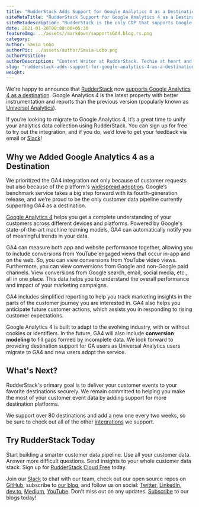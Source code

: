 ```yaml
---
title: "RudderStack Adds Support for Google Analytics 4 as a Destination"
siteMetaTitle: "RudderStack Support for Google Analytics 4 as a Destination"
siteMetadescription: "RudderStack is the only CDP that supports Google Analytics 4 as a destination. This blog shows how to access it via RudderStack"
date: 2021-01-20T00:00:00+05:30
featureImg: ../assets//markdown/supportsGA4.blog.rs.png
category: 
author: Savia Lobo
authorPic: ../assets/author/Savia-Lobo.png
authorPosition: 
authorDescription: "Content Writer at RudderStack. Techie at heart and loves to stay up to date with tech happenings across the globe. Loves singing and composing songs."
slug: "rudderstack-adds-support-for-google-analytics-4-as-a-destination"
weight: 
---
```


We're happy to announce that [RudderStack](http://www.rudderstack.com) now [supports Google Analytics 4 as a destination](https://rudderstack.com/integration/google-analytics-4/). Google Analytics 4 is the latest property with better instrumentation and reports than the previous version (popularly known as [Universal Analytics](https://support.google.com/analytics/answer/10220206)).  

If you’re looking to migrate to Google Analytics 4, it’s a great time to unify your analytics data collection using RudderStack. You can sign up for free to try out the integration, and if you do, we’d love to get your feedback via email or [Slack](https://resources.rudderstack.com/join-rudderstack-slack)! 


## Why we Added Google Analytics 4 as a Destination

We prioritized the GA4 integration not only because of customer requests but also because of the platform's [widespread adoption](https://w3techs.com/technologies/details/ta-googleanalytics). Google’s benchmark service takes a big step forward with its fourth-generation release, and we’re proud to be the only customer data pipeline currently supporting GA4 as a destination. 

[Google Analytics 4](https://blog.google/products/marketingplatform/analytics/new_google_analytics) helps you get a complete understanding of your customers across different devices and platforms. Powered by Google's state-of-the-art machine learning models, GA4 can automatically notify you of meaningful trends in your data. 

GA4 can measure both app and website performance together, allowing you to include conversions from YouTube engaged views that occur in-app and on the web. So, you can view conversions from YouTube video views. Furthermore, you can view conversions from Google and non-Google paid channels. View conversions from Google search, email, social media, etc., all in one place. This data helps you to understand the overall performance and impact of your marketing campaigns.

GA4 includes simplified reporting to help you track marketing insights in the parts of the customer journey you are interested in. GA4 also helps you anticipate future customer actions, which assists you in responding to rising customer expectations. 

Google Analytics 4 is built to adapt to the evolving industry, with or without cookies or identifiers. In the future, GA4 will also include **conversion modeling** to fill gaps formed by incomplete data. We look forward to providing destination support for GA users as Universal Analytics users migrate to GA4 and new users adopt the service.


## What's Next?

RudderStack's primary goal is to deliver your customer events to your favorite destinations securely. We remain committed to helping you make the most of your customer event data by adding support for more destination platforms.

We support over 80 destinations and add a new one every two weeks, so be sure to check out all of the other [integrations](https://rudderstack.com/integration/) we support. 

## Try RudderStack Today

Start building a smarter customer data pipeline. Use all your customer data. Answer more difficult questions. Send insights to your whole customer data stack. Sign up for [RudderStack Cloud Free](https://app.rudderlabs.com/signup?type=freetrial) today.

Join our [Slack](https://resources.rudderstack.com/join-rudderstack-slack) to chat with our team, check out our open source repos on [GitHub](https://github.com/rudderlabs), subscribe to [our blog](https://rudderstack.com/blog/), and follow us on social: [Twitter](https://twitter.com/RudderStack), [LinkedIn](https://www.linkedin.com/company/rudderlabs/), [dev.to](https://dev.to/rudderstack), [Medium](https://rudderstack.medium.com/), [YouTube](https://www.youtube.com/channel/UCgV-B77bV_-LOmKYHw8jvBw). Don’t miss out on any updates. [Subscribe](https://rudderstack.com/blog/) to our blogs today!